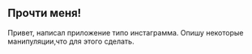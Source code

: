 ## Прочти меня!

Привет, написал приложение типо инстаграмма.
Опишу некоторые манипуляции,что для этого сделать.
